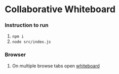 # Collaborative Whiteboard

### Instruction to run
1. `npm i`
2. `node src/index.js`

### Browser
1. On multiple browse tabs open [whiteboard](http://localhost:3000/)

